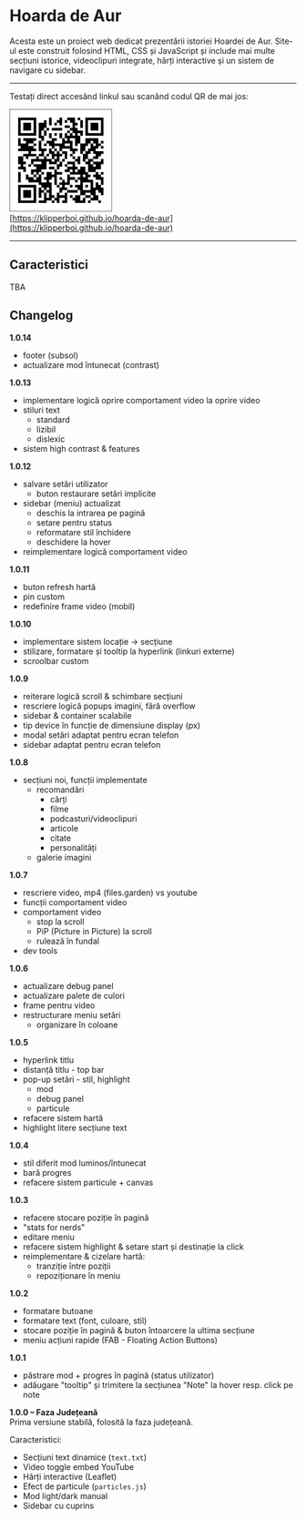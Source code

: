 # Hoarda de Aur

Acesta este un proiect web dedicat prezentării istoriei Hoardei de Aur. Site-ul este construit folosind HTML, CSS și JavaScript și include mai multe secțiuni istorice, videoclipuri integrate, hărți interactive și un sistem de navigare cu sidebar.

---

Testați direct accesând linkul sau scanând codul QR de mai jos:  

<a href="https://klipperboi.github.io/hoarda-de-aur/"><img src="assets/qr.png" alt="QR code" width="180"></a>  
[https://klipperboi.github.io/hoarda-de-aur](https://klipperboi.github.io/hoarda-de-aur)

---

## Caracteristici
TBA

## Changelog

**1.0.14**
- footer (subsol)
- actualizare mod întunecat (contrast)

**1.0.13**
- implementare logică oprire comportament video la oprire video
- stiluri text
  - standard
  - lizibil
  - dislexic
- sistem high contrast & features

**1.0.12**
- salvare setări utilizator
  - buton restaurare setări implicite
- sidebar (meniu) actualizat
  - deschis la intrarea pe pagină
  - setare pentru status
  - reformatare stil închidere
  - deschidere la hover
- reimplementare logică comportament video

**1.0.11**
- buton refresh hartă
- pin custom
- redefinire frame video (mobil)

**1.0.10**
- implementare sistem locație -> secțiune
- stilizare, formatare și tooltip la hyperlink (linkuri externe)
- scroolbar custom

**1.0.9**
- reiterare logică scroll & schimbare secțiuni
- rescriere logică popups imagini, fără overflow
- sidebar & container scalabile
- tip device în funcție de dimensiune display (px)
- modal setări adaptat pentru ecran telefon
- sidebar adaptat pentru ecran telefon

**1.0.8**
- secțiuni noi, funcții implementate
  - recomandări
    - cărți
    - filme
    - podcasturi/videoclipuri
    - articole
    - citate
    - personalități
  - galerie imagini

**1.0.7**
- rescriere video, mp4 (files.garden) vs youtube
- funcții comportament video
- comportament video
    - stop la scroll
    - PiP (Picture in Picture) la scroll
    - rulează în fundal
- dev tools

**1.0.6**
- actualizare debug panel
- actualizare palete de culori
- frame pentru video
- restructurare meniu setări
    - organizare în coloane

**1.0.5**
- hyperlink titlu
- distanță titlu - top bar
- pop-up setări - stil, highlight
    - mod
    - debug panel
    - particule
- refacere sistem hartă
- highlight litere secțiune text

**1.0.4**
- stil diferit mod luminos/întunecat
- bară progres
- refacere sistem particule + canvas

**1.0.3**
- refacere stocare poziție în pagină
- "stats for nerds"
- editare meniu
- refacere sistem highlight & setare start și destinație la click
- reimplementare & cizelare hartă:
  - tranziție între poziții
  - repoziționare în meniu

**1.0.2**
- formatare butoane
- formatare text (font, culoare, stil)
- stocare poziție în pagină & buton întoarcere la ultima secțiune
- meniu acțiuni rapide (FAB - Floating Action Buttons)

**1.0.1**
- păstrare mod + progres în pagină (status utilizator)
- adăugare "tooltip" și trimitere la secțiunea "Note" la hover resp. click pe note

**1.0.0 – Faza Județeană**  
Prima versiune stabilă, folosită la faza județeană.

Caracteristici:
- Secțiuni text dinamice (`text.txt`)
- Video toggle embed YouTube
- Hărți interactive (Leaflet)
- Efect de particule (`particles.js`)
- Mod light/dark manual
- Sidebar cu cuprins
